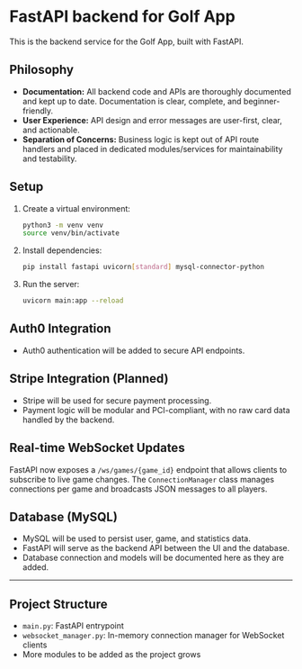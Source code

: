 # FastAPI backend for Golf App

This is the backend service for the Golf App, built with FastAPI.

## Philosophy
- **Documentation:** All backend code and APIs are thoroughly documented and kept up to date. Documentation is clear, complete, and beginner-friendly.
- **User Experience:** API design and error messages are user-first, clear, and actionable.
- **Separation of Concerns:** Business logic is kept out of API route handlers and placed in dedicated modules/services for maintainability and testability.

## Setup

1. Create a virtual environment:
   ```bash
   python3 -m venv venv
   source venv/bin/activate
   ```
2. Install dependencies:
   ```bash
   pip install fastapi uvicorn[standard] mysql-connector-python
   ```
3. Run the server:
   ```bash
   uvicorn main:app --reload
   ```

## Auth0 Integration
- Auth0 authentication will be added to secure API endpoints.

## Stripe Integration (Planned)
- Stripe will be used for secure payment processing.
- Payment logic will be modular and PCI-compliant, with no raw card data handled by the backend.

## Real-time WebSocket Updates
FastAPI now exposes a `/ws/games/{game_id}` endpoint that allows clients to
subscribe to live game changes. The `ConnectionManager` class manages
connections per game and broadcasts JSON messages to all players.

## Database (MySQL)
- MySQL will be used to persist user, game, and statistics data.
- FastAPI will serve as the backend API between the UI and the database.
- Database connection and models will be documented here as they are added.

---

## Project Structure
- `main.py`: FastAPI entrypoint
- `websocket_manager.py`: In-memory connection manager for WebSocket clients
- More modules to be added as the project grows
